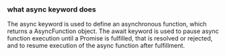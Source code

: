 ### what async keyword does
The async keyword is used to define an asynchronous function, which returns a AsyncFunction object. The await keyword is used to pause async function execution until a Promise is fulfilled, that is resolved or rejected, and to resume execution of the async function after fulfillment.
